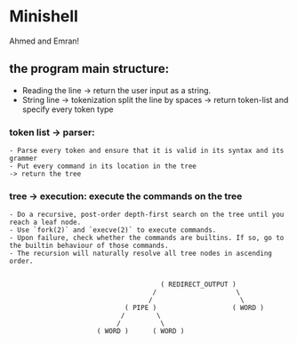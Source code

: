 # Minishell
Ahmed and Emran!

## the program main structure:

- Reading the line -> return the user input as  a string.
- String line -> tokenization split the line by spaces -> return token-list and specify every token type
### token list -> parser: 
    - Parse every token and ensure that it is valid in its syntax and its grammer
    - Put every command in its location in the tree
    -> return the tree
### tree -> execution: execute the commands on the tree
    - Do a recursive, post-order depth-first search on the tree until you reach a leaf node.
    - Use `fork(2)` and `execve(2)` to execute commands.
    - Upon failure, check whether the commands are builtins. If so, go to the builtin behaviour of those commands.
    - The recursion will naturally resolve all tree nodes in ascending order.
```

                                      ( REDIRECT_OUTPUT )
                                    /                    \
                                   /                      \
                             ( PIPE )                   ( WORD )
                            /        \
                           /          \
                      ( WORD )      ( WORD )
```
